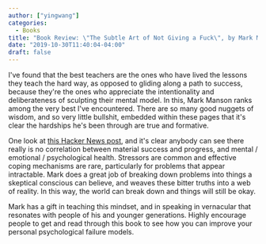 ```yaml
---
author: ["yingwang"]
categories:
  - Books
title: "Book Review: \"The Subtle Art of Not Giving a Fuck\", by Mark Manson"
date: "2019-10-30T11:40:04-04:00"
draft: false
---
```


I've found that the best teachers are the ones who have lived the lessons they
teach the hard way, as opposed to gliding along a path to success, because
they're the ones who appreciate the intentionality and deliberateness of
sculpting their mental model. In this, Mark Manson ranks among the very best
I've encountered. There are so many good nuggets of wisdom, and so very little
bullshit, embedded within these pages that it's clear the hardships he's been
through are true and formative.

One look at [this Hacker News
post](https://news.ycombinator.com/item?id=20951444), and it's clear anybody can
see there really is no correlation between material success and progress, and
mental / emotional / psychological health. Stressors are common and effective
coping mechanisms are rare, particularly for problems that appear intractable.
Mark does a great job of breaking down problems into things a skeptical
conscious can believe, and weaves these bitter truths into a web of reality. In
this way, the world can break down and things will still be okay.

Mark has a gift in teaching this mindset, and in speaking in vernacular that
resonates with people of his and younger generations. Highly encourage people to
get and read through this book to see how you can improve your personal
psychological failure models.
